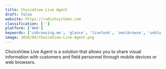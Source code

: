 ```yaml
---
title: ChoiceView Live Agent
draft: false 
website: https://radishsystems.com
classification: ['']
platform: ['Web']
keywords: ['cobrowsing.me', 'glance', 'livelook', 'omnibrowse', 'unblu']
image: 2020/04/ChoiceView-Live-Agent.png
---
```

ChoiceView Live Agent is a solution that allows you to share visual information with customers and field personnel through mobile devices or web browsers.